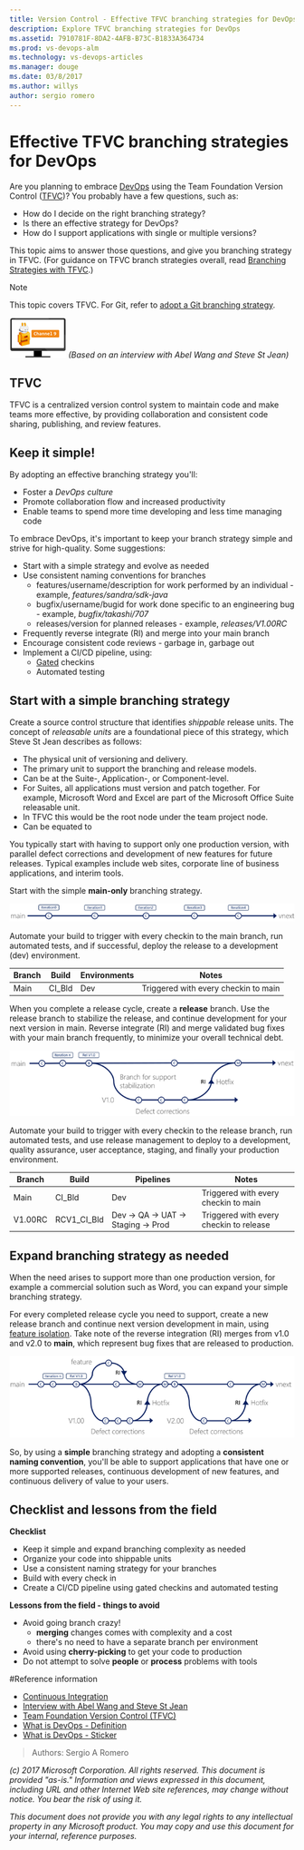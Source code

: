 ```yaml
---
title: Version Control - Effective TFVC branching strategies for DevOps
description: Explore TFVC branching strategies for DevOps 
ms.assetid: 7910781F-8DA2-4AFB-B73C-B1833A364734
ms.prod: vs-devops-alm
ms.technology: vs-devops-articles
ms.manager: douge
ms.date: 03/8/2017
ms.author: willys
author: sergio romero
---
```


# Effective TFVC branching strategies for DevOps

Are you planning to embrace [DevOps](http://donovanbrown.com/post/what-is-devops) using the Team Foundation Version Control ([TFVC](https://msdn.microsoft.com/en-us/library/ms181237.aspx))? You probably have a few questions, such as:

- How do I decide on the right branching strategy? 
- Is there an effective strategy for DevOps?
- How do I support applications with single or multiple versions?

This topic aims to answer those questions, and give you branching strategy in TFVC. (For guidance on TFVC branch strategies overall, read [Branching Strategies with TFVC](./branching-strategies-with-tfvc.md).) 

> [!NOTE]
> 
> This topic covers TFVC. For Git, refer to [adopt a Git branching strategy](./git-branching-guidance.md).  

[![Channel9](_img/channel9.png)](https://channel9.msdn.com/Blogs/DevOps-Interviews/Interview-with-Abel-Wang-and-Steven-St-Jean) *(Based on an interview with Abel Wang and Steve St Jean)*

## TFVC

TFVC is a centralized version control system to maintain code and make teams more effective, by providing collaboration and consistent code sharing, publishing, and review features. 

## Keep it simple!

By adopting an effective branching strategy you'll:
- Foster a *DevOps culture*
- Promote collaboration flow and increased productivity
- Enable teams to spend more time developing and less time managing code

To embrace DevOps, it's important to keep your branch strategy simple and strive for high-quality. Some suggestions:

- Start with a simple strategy and evolve as needed
- Use consistent naming conventions for branches
	- features/username/description for work performed by an individual - example, *features/sandra/sdk-java*
	- bugfix/username/bugid for work done specific to an engineering bug - example, *bugfix/takashi/707*
	- releases/version for planned releases - example, *releases/V1.00RC*
- Frequently reverse integrate (RI) and merge into your main branch
- Encourage consistent code reviews - garbage in, garbage out
- Implement a CI/CD pipeline, using:
	- [Gated](https://www.visualstudio.com/en-us/docs/tfvc/check-folder-controlled-by-gated-check-build-process) checkins
	- Automated testing

## Start with a simple branching strategy

Create a source control structure that identifies *shippable* release units. The concept of *releasable units* are a foundational piece of this strategy, which Steve St Jean describes as follows:
- The physical unit of versioning and delivery.
- The primary unit to support the branching and release models.
- Can be at the Suite-, Application-, or Component-level.
- For Suites, all applications must version and patch together. For example, Microsoft Word and Excel are part of the Microsoft Office Suite releasable unit.
- In TFVC this would be the root node under the team project node.
- Can be equated to

You typically start with having to support only one production version, with parallel defect corrections and development of new features for future releases. Typical examples include web sites, corporate line of business applications, and interim tools.

Start with the simple **main-only** branching strategy.

![initial branch diagram](_img/effective-tfvc-branching-strategies-for-devops/effective-tfvc-branching-strategies-for-devops-initial.png)

Automate your build to trigger with every checkin to the main branch, run automated tests, and if successful, deploy the release to a development (dev) environment.

|Branch|Build|Environments|Notes|
|------|-----|---------|-----|
|Main|CI_Bld|Dev|Triggered with every checkin to main|

When you complete a release cycle, create a **release** branch. Use the release branch to stabilize the release, and continue development for your next version in main. Reverse integrate (RI) and merge validated bug fixes with your main branch frequently, to minimize your overall technical debt.

![Version 1.0 is released](_img/effective-tfvc-branching-strategies-for-devops/effective-tfvc-branching-strategies-for-devops-vnext.png)

Automate your build to trigger with every checkin to the release branch, run automated tests, and use release management to deploy to a development, quality assurance, user acceptance, staging, and finally your production environment.

|Branch|Build|Pipelines|Notes|
|------|-----|---------|-----|
|Main|CI_Bld|Dev|Triggered with every checkin to main|
|V1.00RC|RCV1_CI_Bld|Dev -> QA -> UAT -> Staging -> Prod|Triggered with every checkin to release|

## Expand branching strategy as needed

When the need arises to support more than one production version, for example a commercial solution such as Word, you can expand your simple branching strategy. 

For every completed release cycle you need to support, create a new release branch and continue next version development in main, using [feature isolation](./effective-feature-isolation-on-tfvc). Take note of the reverse integration (RI) merges from v1.0 and v2.0 to **main**, which represent bug fixes that are released to production.

![Version 2.0 is released](_img/effective-tfvc-branching-strategies-for-devops/effective-tfvc-branching-strategies-for-devops-complex.png)

So, by using a **simple** branching strategy and adopting a **consistent naming convention**, you'll be able to support applications that have one or more supported releases, continuous development of new features, and continuous delivery of value to your users.

## Checklist and lessons from the field

**Checklist**

- Keep it simple and expand branching complexity as needed
- Organize your code into shippable units
- Use a consistent naming strategy for your branches
- Build with every check in
- Create a CI/CD pipeline using gated checkins and automated testing

**Lessons from the field - things to avoid**

- Avoid going branch crazy!
	- **merging** changes comes with complexity and a cost
	- there's no need to have a separate branch per environment
- Avoid using **cherry-picking** to get your code to production
- Do not attempt to solve **people** or **process** problems with tools

#Reference information
- [Continuous Integration](https://www.visualstudio.com/learn/what-is-continuous-integration/)
- [Interview with Abel Wang and Steve St Jean](https://channel9.msdn.com/Blogs/DevOps-Interviews/Interview-with-Abel-Wang-and-Steven-St-Jean)
- [Team Foundation Version Control (TFVC)](https://www.visualstudio.com/en-us/docs/tfvc/overview)
- [What is DevOps - Definition](http://donovanbrown.com/post/what-is-devops)
- [What is DevOps - Sticker](https://www.stickermule.com/marketplace/9107-devops-donovan-brown)

> Authors: Sergio A Romero
 
*(c) 2017 Microsoft Corporation. All rights reserved. This document is
provided "as-is." Information and views expressed in this document,
including URL and other Internet Web site references, may change without
notice. You bear the risk of using it.*

*This document does not provide you with any legal rights to any
intellectual property in any Microsoft product. You may copy and use
this document for your internal, reference purposes.*
